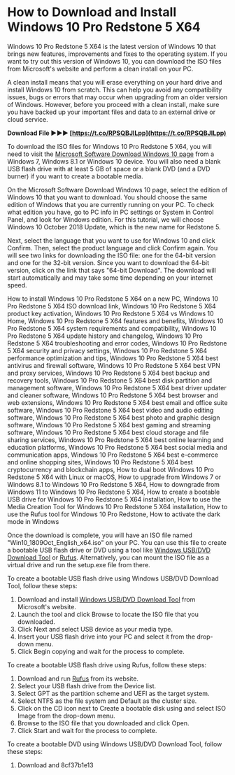 # How to Download and Install Windows 10 Pro Redstone 5 X64
 
Windows 10 Pro Redstone 5 X64 is the latest version of Windows 10 that brings new features, improvements and fixes to the operating system. If you want to try out this version of Windows 10, you can download the ISO files from Microsoft's website and perform a clean install on your PC.
 
A clean install means that you will erase everything on your hard drive and install Windows 10 from scratch. This can help you avoid any compatibility issues, bugs or errors that may occur when upgrading from an older version of Windows. However, before you proceed with a clean install, make sure you have backed up your important files and data to an external drive or cloud service.
 
**Download File ►►► [https://t.co/RPSQBJILpp](https://t.co/RPSQBJILpp)**


 
To download the ISO files for Windows 10 Pro Redstone 5 X64, you will need to visit the [Microsoft Software Download Windows 10 page](https://www.microsoft.com/en-us/software-download/windows10ISO) from a Windows 7, Windows 8.1 or Windows 10 device. You will also need a blank USB flash drive with at least 5 GB of space or a blank DVD (and a DVD burner) if you want to create a bootable media.
 
On the Microsoft Software Download Windows 10 page, select the edition of Windows 10 that you want to download. You should choose the same edition of Windows that you are currently running on your PC. To check what edition you have, go to PC info in PC settings or System in Control Panel, and look for Windows edition. For this tutorial, we will choose Windows 10 October 2018 Update, which is the new name for Redstone 5.
 
Next, select the language that you want to use for Windows 10 and click Confirm. Then, select the product language and click Confirm again. You will see two links for downloading the ISO file: one for the 64-bit version and one for the 32-bit version. Since you want to download the 64-bit version, click on the link that says "64-bit Download". The download will start automatically and may take some time depending on your internet speed.
 
How to install Windows 10 Pro Redstone 5 X64 on a new PC,  Windows 10 Pro Redstone 5 X64 ISO download link,  Windows 10 Pro Redstone 5 X64 product key activation,  Windows 10 Pro Redstone 5 X64 vs Windows 10 Home,  Windows 10 Pro Redstone 5 X64 features and benefits,  Windows 10 Pro Redstone 5 X64 system requirements and compatibility,  Windows 10 Pro Redstone 5 X64 update history and changelog,  Windows 10 Pro Redstone 5 X64 troubleshooting and error codes,  Windows 10 Pro Redstone 5 X64 security and privacy settings,  Windows 10 Pro Redstone 5 X64 performance optimization and tips,  Windows 10 Pro Redstone 5 X64 best antivirus and firewall software,  Windows 10 Pro Redstone 5 X64 best VPN and proxy services,  Windows 10 Pro Redstone 5 X64 best backup and recovery tools,  Windows 10 Pro Redstone 5 X64 best disk partition and management software,  Windows 10 Pro Redstone 5 X64 best driver updater and cleaner software,  Windows 10 Pro Redstone 5 X64 best browser and web extensions,  Windows 10 Pro Redstone 5 X64 best email and office suite software,  Windows 10 Pro Redstone 5 X64 best video and audio editing software,  Windows 10 Pro Redstone 5 X64 best photo and graphic design software,  Windows 10 Pro Redstone 5 X64 best gaming and streaming software,  Windows 10 Pro Redstone 5 X64 best cloud storage and file sharing services,  Windows 10 Pro Redstone 5 X64 best online learning and education platforms,  Windows 10 Pro Redstone 5 X64 best social media and communication apps,  Windows 10 Pro Redstone 5 X64 best e-commerce and online shopping sites,  Windows 10 Pro Redstone 5 X64 best cryptocurrency and blockchain apps,  How to dual boot Windows 10 Pro Redstone 5 X64 with Linux or macOS,  How to upgrade from Windows 7 or Windows 8.1 to Windows 10 Pro Redstone 5 X64,  How to downgrade from Windows 11 to Windows 10 Pro Redstone 5 X64,  How to create a bootable USB drive for Windows 10 Pro Redstone 5 X64 installation,  How to use the Media Creation Tool for Windows 10 Pro Redstone 5 X64 installation,  How to use the Rufus tool for Windows 10 Pro Redstone,  How to activate the dark mode in Windows
 
Once the download is complete, you will have an ISO file named "Win10\_1809Oct\_English\_x64.iso" on your PC. You can use this file to create a bootable USB flash drive or DVD using a tool like [Windows USB/DVD Download Tool](https://www.microsoft.com/en-us/download/windows-usb-dvd-download-tool) or [Rufus](https://rufus.ie/). Alternatively, you can mount the ISO file as a virtual drive and run the setup.exe file from there.
 
To create a bootable USB flash drive using Windows USB/DVD Download Tool, follow these steps:
 
1. Download and install [Windows USB/DVD Download Tool](https://www.microsoft.com/en-us/download/windows-usb-dvd-download-tool) from Microsoft's website.
2. Launch the tool and click Browse to locate the ISO file that you downloaded.
3. Click Next and select USB device as your media type.
4. Insert your USB flash drive into your PC and select it from the drop-down menu.
5. Click Begin copying and wait for the process to complete.

To create a bootable USB flash drive using Rufus, follow these steps:

1. Download and run [Rufus](https://rufus.ie/) from its website.
2. Select your USB flash drive from the Device list.
3. Select GPT as the partition scheme and UEFI as the target system.
4. Select NTFS as the file system and Default as the cluster size.
5. Click on the CD icon next to Create a bootable disk using and select ISO Image from the drop-down menu.
6. Browse to the ISO file that you downloaded and click Open.
7. Click Start and wait for the process to complete.

To create a bootable DVD using Windows USB/DVD Download Tool, follow these steps:

1. Download and 8cf37b1e13



